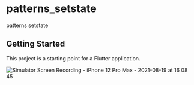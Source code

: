 # patterns_setstate

patterns setstate

## Getting Started

This project is a starting point for a Flutter application.

![Simulator Screen Recording - iPhone 12 Pro Max - 2021-08-19 at 16 08 45](https://user-images.githubusercontent.com/78873641/130059073-d015b4a3-6676-4500-9fb2-211addda791b.gif)

